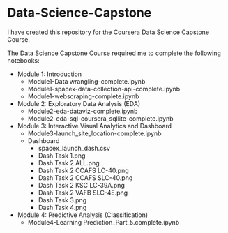 # Data-Science-Capstone
I have created this repository for the Coursera Data Science Capstone Course.

The Data Science Capstone Course required me to complete the following notebooks:

* Module 1: Introduction
    * Module1-Data wrangling-complete.ipynb
    * Module1-spacex-data-collection-api-complete.ipynb
    * Module1-webscraping-complete.ipynb
* Module 2: Exploratory Data Analysis (EDA)
    * Module2-eda-dataviz-complete.ipynb
    * Module2-eda-sql-coursera_sqllite-complete.ipynb
* Module 3: Interactive Visual Analytics and Dashboard
    * Module3-launch_site_location-complete.ipynb
    * Dashboard
        * spacex_launch_dash.csv
        * Dash Task 1.png
        * Dash Task 2 ALL.png
        * Dash Task 2 CCAFS LC-40.png
        * Dash Task 2 CCAFS SLC-40.png
        * Dash Task 2 KSC LC-39A.png
        * Dash Task 2 VAFB SLC-4E.png
        * Dash Task 3.png
        * Dash Task 4.png
* Module 4: Predictive Analysis (Classification)
    * Module4-Learning Prediction_Part_5.complete.ipynb
